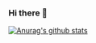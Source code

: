 ### Hi there 👋


[![Anurag's github stats](https://github-readme-stats.vercel.app/api?username=Yutari)](https://github.com/Yutari/github-readme-stats)
